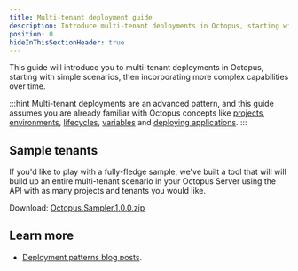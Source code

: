```yaml
---
title: Multi-tenant deployment guide
description: Introduce multi-tenant deployments in Octopus, starting with simple scenarios, then incorporating more complex capabilities over time.
position: 0
hideInThisSectionHeader: true
---
```


This guide will introduce you to multi-tenant deployments in Octopus, starting with simple scenarios, then incorporating more complex capabilities over time.

:::hint
Multi-tenant deployments are an advanced pattern, and this guide assumes you are already familiar with Octopus concepts like [projects](/docs/projects/index.md), [environments](/docs/infrastructure/environments/index.md), [lifecycles](/docs/deployment-process/lifecycles/index.md), [variables](/docs/projects/variables/index.md) and [deploying applications](/docs/deployment-examples/index.md).
:::

## Sample tenants

If you'd like to play with a fully-fledge sample, we've built a tool that will will build up an entire multi-tenant scenario in your Octopus Server using the API with as many projects and tenants you would like.

Download: [Octopus.Sampler.1.0.0.zip](https://github.com/OctopusDeploy/Sampler/releases/tag/1.0.0)

## Learn more

- [Deployment patterns blog posts](https://octopus.com/blog/tag/Deployment%20Patterns).